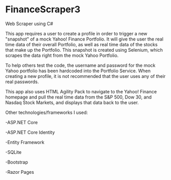 # FinanceScraper3
Web Scraper using C#

This app requires a user to create a profile in order to trigger a new "snapshot" of a mock Yahoo! Finance Portfolio. It will give the user the real time data of their overall Portfolio, as well as real time data of the stocks that make up the Portfolio. This snapshot is created using Selenium, which scrapes the data right from the mock Yahoo Portfolio.

To help others test the code, the username and password for the mock Yahoo portfolio has been hardcoded into the Portfolio Service. When creating a new profile, it is not recommended that the user uses any of their real passwords. 

This app also uses HTML Agility Pack to navigate to the Yahoo! Finance homepage and pull the real time data from the S&P 500, Dow 30, and Nasdaq Stock Markets, and displays that data back to the user.

Other technologies/frameworks I used:

-ASP.NET Core

-ASP.NET Core Identity

-Entity Framework

-SQLite

-Bootstrap

-Razor Pages
